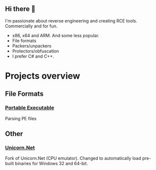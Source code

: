 ## Hi there 👋

I'm passionate about reverse engineering and creating RCE tools. Commercially and for fun. 

- x86, x64 and ARM. And some less popular.
- File formats
- Packers/unpackers
- Protectors/obfuscation
- I prefer C# and C++.

# Projects overview

## File Formats

### [Portable Executable](https://github.com/denys-volodarskyi/DV.Formats.PortableExecutable)

Parsing PE files

## Other

### [Unicorn.Net](https://github.com/denys-volodarskyi/unicorn-net)

Fork of Unicorn.Net (CPU emulator). Changed to automatically load pre-built binaries for Windows 32 and 64-bit.
